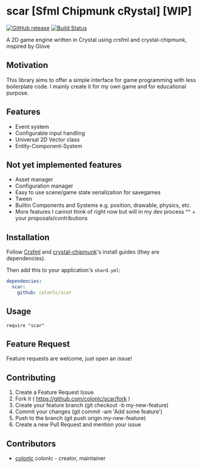 # scar [Sfml Chipmunk cRystal] [WIP]

[![GitHub release](https://img.shields.io/github/release/colonlc/scar.svg)](https://github.com/colonlc/scar/releases)
[![Build Status](https://travis-ci.org/colonlc/scar.svg?branch=master)](https://travis-ci.org/colonlc/scar)

A 2D game engine written in Crystal using crsfml and crystal-chipmunk, inspired by Glove

## Motivation

This library aims to offer a simple interface for game programming with less
boilerplate code. I mainly create it for my own game and for educational
purpose.

## Features

- Event system
- Configurable input handling
- Universal 2D Vector class
- Entity-Component-System

## Not yet implemented features

- Asset manager
- Configuration manager
- Easy to use scene/game state serialization for savegames
- Tween
- Builtin Components and Systems e.g. position, drawable, physics, etc.
- More features I cannot think of right now but will in my dev process ^^ + your proposals/contributions

## Installation

Follow [Crsfml](https://github.com/oprypin/crsfml) and
[crystal-chipmunk](https://github.com/oprypin/crystal-chipmunk)'s install guides
(they are dependencies).

Then add this to your application's `shard.yml`:

```yaml
dependencies:
  scar:
    github: colonlc/scar
```

## Usage

```crystal
require "scar"
```

## Feature Request

Feature requests are welcome, just open an issue!

## Contributing

1. Create a Feature Request Issue
2. Fork it ( https://github.com/colonlc/scar/fork )
3. Create your feature branch (git checkout -b my-new-feature)
4. Commit your changes (git commit -am 'Add some feature')
5. Push to the branch (git push origin my-new-feature)
6. Create a new Pull Request and mention your issue

## Contributors

- [colonlc](https://github.com/colonlc) colonlc - creator, maintainer
